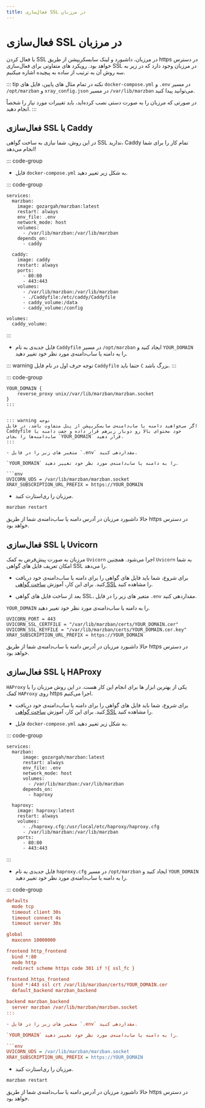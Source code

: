 ```yaml
---
title: فعال‌سازی SSL در مرزبان
---
```


# فعال‌سازی SSL در مرزبان

با فعال کردن SSL در مرزبان، داشبورد و لینک سابسکریپشن از طریق https در دسترس خواهد بود.
رویکرد های متفاوتی برای فعال‌سازی SSL در مرزبان وجود دارد که در زیر به سه روش آن به ترتیب از ساده به پیچیده اشاره میکنیم.

::: tip نکته
در تمام مثال های پایین، فایل‌ های `docker-compose.yml` و `.env` در مسیر `/opt/marzban‍‍‍` و `xray_config.json` در مسیر `/var/lib/marzban` ‌می‌توانید پیدا کنید.

در صورتی که مرزبان را به صورت دستی نصب کرده‌اید، باید تغییرات مورد نیاز را شخصاً انجام دهید.
:::


## فعال‌سازی SSL با Caddy

در این روش، شما نیازی به ساخت گواهی SSL ندارید، Caddy تمام کار را برای شما انجام می‌دهد!

::: code-group 
- فایل `docker-compose.yml` به شکل زیر تغییر دهید.

::: code-group
```yml{9-10,12-22,24-25} [docker-compose.yml]
services:
  marzban:
    image: gozargah/marzban:latest
    restart: always
    env_file: .env
    network_mode: host
    volumes:
      - /var/lib/marzban:/var/lib/marzban
    depends_on:
      - caddy

  caddy:
    image: caddy
    restart: always
    ports:
      - 80:80
      - 443:443
    volumes:
      - /var/lib/marzban:/var/lib/marzban
      - ./Caddyfile:/etc/caddy/Caddyfile
      - caddy_volume:/data
      - caddy_volume:/config

volumes:
  caddy_volume:
```
:::

- فایل جدیدی به نام ‍`Caddyfile` در مسیر `/opt/marzban` ایجاد کنید و `YOUR_DOMAIN` را به دامنه یا ساب‌دامنه‌ی مورد نظر خود تغییر دهید.

::: warning توجه
حرف اول در نام فایل `Caddyfile` حتما باید `C` بزرگ باشد.
:::

::: code-group
```caddy [Caddyfile]
YOUR_DOMAIN {
	reverse_proxy unix//var/lib/marzban/marzban.socket
}
:::


::: warning توجه
اگر می‌خواهید دامنه یا ساب‌دامنه‌ی سابسکریپشن از پنل متفاوت باشد، در فایل Caddyfile خود محتوای بالا رو دوبار زیرهم قرار داده و جفت دامنه یا ساب‌دامنه‌ها را بجای `YOUR_DOMAIN` قرار دهید.
:::

- متغیر های زیر را در فایل `.env` مقداردهی کنید.

`YOUR_DOMAIN` را به دامنه یا ساب‌دامنه‌ی مورد نظر خود تغییر دهید.

```env
UVICORN_UDS = /var/lib/marzban/marzban.socket
XRAY_SUBSCRIPTION_URL_PREFIX = https://YOUR_DOMAIN
```

- مرزبان را ری‌استارت کنید.

```bash
marzban restart
```

حالا داشبورد مرزبان در آدرس دامنه یا ساب‌دامنه‌ی شما از طریق https در دسترس خواهد بود.


## فعال‌سازی SSL با Uvicorn

مرزبان به صورت پیش‌فرض به کمک `Uvicorn` اجرا می‌شود. همچنین `Uvicorn` به شما امکان تعریف فایل های گواهی SSL را می‌دهد.

- برای شروع، شما باید فایل های گواهی را برای دامنه یا ساب‌دامنه‌ی خود دریافت کنید. برای این کار، آموزش [ساخت گواهی SSL](issue-ssl-certificate.md) را مشاهده کنید.

- بعد از ساخت فایل های گواهی SSL، متغیر های زیر را در فایل `.env` مقداردهی کنید.

`YOUR_DOMAIN` را به دامنه یا ساب‌دامنه‌ی مورد نظر خود تغییر دهید.

```env
UVICORN_PORT = 443
UVICORN_SSL_CERTFILE = "/var/lib/marzban/certs/YOUR_DOMAIN.cer"
UVICORN_SSL_KEYFILE = "/var/lib/marzban/certs/YOUR_DOMAIN.cer.key"
XRAY_SUBSCRIPTION_URL_PREFIX = https://YOUR_DOMAIN
```

حالا داشبورد مرزبان در آدرس دامنه یا ساب‌دامنه‌ی شما از طریق https در دسترس خواهد بود.


## فعال‌سازی SSL با HAProxy

`HAProxy` یکی از بهترین ابزار ها برای انجام این کار هست. در این روش مرزبان را با کمک `HAProxy` روی https اجرا می‌کنیم.

- برای شروع، شما باید فایل های گواهی را برای دامنه یا ساب‌دامنه‌ی خود دریافت کنید. برای این کار، آموزش [ساخت گواهی SSL](issue-ssl-certificate.md) را مشاهده کنید.


- فایل `docker-compose.yml` به شکل زیر تغییر دهید.

::: code-group
```yml{9-10,12-20} [docker-compose.yml]
services:
  marzban:
      image: gozargah/marzban:latest
      restart: always
      env_file: .env
      network_mode: host
      volumes:
        - /var/lib/marzban:/var/lib/marzban
      depends_on:
        - haproxy
    
  haproxy:
    image: haproxy:latest
    restart: always
    volumes:
      - ./haproxy.cfg:/usr/local/etc/haproxy/haproxy.cfg
      - /var/lib/marzban:/var/lib/marzban
    ports:
      - 80:80
      - 443:443
```
:::

- فایل جدیدی به نام ‍`haproxy.cfg` در مسیر `/opt/marzban` ایجاد کنید و `YOUR_DOMAIN` را به دامنه یا ساب‌دامنه‌ی مورد نظر خود تغییر دهید.

::: code-group
```cfg [haproxy.cfg]
defaults
  mode tcp
  timeout client 30s
  timeout connect 4s
  timeout server 30s

global
  maxconn 10000000

frontend http_frontend
  bind *:80
  mode http
  redirect scheme https code 301 if !{ ssl_fc }

frontend https_frontend
  bind *:443 ssl crt /var/lib/marzban/certs/YOUR_DOMAIN.cer
  default_backend marzban_backend

backend marzban_backend
  server marzban /var/lib/marzban/marzban.socket
:::

- متغیر های زیر را در فایل `.env` مقداردهی کنید.

`YOUR_DOMAIN` را به دامنه یا ساب‌دامنه‌ی مورد نظر خود تغییر دهید.

```env
UVICORN_UDS = /var/lib/marzban/marzban.socket
XRAY_SUBSCRIPTION_URL_PREFIX = https://YOUR_DOMAIN
```

- مرزبان را ری‌استارت کنید.

```bash
marzban restart
```

حالا داشبورد مرزبان در آدرس دامنه یا ساب‌دامنه‌ی شما از طریق https در دسترس خواهد بود.
